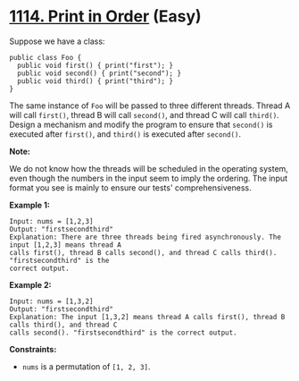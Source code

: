 # [1114. Print in Order][link] (Easy)

[link]: https://leetcode.com/problems/print-in-order/

Suppose we have a class:

```
public class Foo {
  public void first() { print("first"); }
  public void second() { print("second"); }
  public void third() { print("third"); }
}
```

The same instance of `Foo` will be passed to three different threads. Thread A will call `first()`,
thread B will call `second()`, and thread C will call `third()`. Design a mechanism and modify the
program to ensure that `second()` is executed after `first()`, and `third()` is executed after
`second()`.

**Note:**

We do not know how the threads will be scheduled in the operating system, even though the numbers in
the input seem to imply the ordering. The input format you see is mainly to ensure our tests'
comprehensiveness.

**Example 1:**

```
Input: nums = [1,2,3]
Output: "firstsecondthird"
Explanation: There are three threads being fired asynchronously. The input [1,2,3] means thread A
calls first(), thread B calls second(), and thread C calls third(). "firstsecondthird" is the
correct output.
```

**Example 2:**

```
Input: nums = [1,3,2]
Output: "firstsecondthird"
Explanation: The input [1,3,2] means thread A calls first(), thread B calls third(), and thread C
calls second(). "firstsecondthird" is the correct output.
```

**Constraints:**

- `nums` is a permutation of `[1, 2, 3]`.
